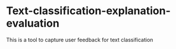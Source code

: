 # Text-classification-explanation-evaluation

This is a tool to capture user feedback for text classification

